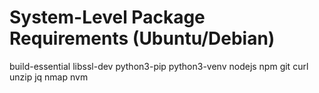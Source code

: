 # System-Level Package Requirements (Ubuntu/Debian)

build-essential
libssl-dev
python3-pip
python3-venv
nodejs
npm
git
curl
unzip
jq
nmap
nvm
